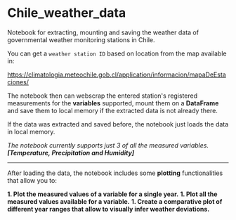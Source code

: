 # Chile_weather_data
Notebook for extracting, mounting and saving the weather data of governmental weather monitoring stations in Chile. 

You can get a `weather station ID` based on location from the map available in: 

https://climatologia.meteochile.gob.cl/application/informacion/mapaDeEstaciones/

The notebook then can webscrap the entered station's registered measurements for the **variables** supported, mount them on a **DataFrame** and save them to local memory if the extracted data is not already there. 

If the data was extracted and saved before, the notebook just loads the data in local memory.

  *The notebook currently supports just 3 of all the measured variables. **[Temperature, Precipitation and Humidity]***

***

After loading the data, the notebook includes some **plotting** functionalities that allow you to:

  **1. Plot the measured values of a variable for a single year.**
  **1. Plot all the measured values available for a variable.**
  **1. Create a comparative plot of different year ranges that allow to visually infer weather deviations.**

